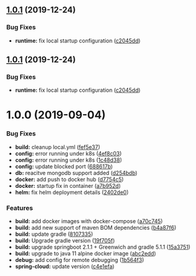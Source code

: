 ## [1.0.1](https://github.com/jghamburg/lsb2-comments/compare/v1.0.0...v1.0.1) (2019-12-24)


### Bug Fixes

* **runtime:** fix local startup configuration ([c2045dd](https://github.com/jghamburg/lsb2-comments/commit/c2045dd34c39442a8db7eee1fab8dda0288a6319))

## [1.0.1](https://github.com/jghamburg/lsb2-comments/compare/v1.0.0...v1.0.1) (2019-12-24)


### Bug Fixes

* **runtime:** fix local startup configuration ([c2045dd](https://github.com/jghamburg/lsb2-comments/commit/c2045dd34c39442a8db7eee1fab8dda0288a6319))

# 1.0.0 (2019-09-04)


### Bug Fixes

* **build:** cleanup local.yml ([fef5e37](https://github.com/jghamburg/lsb2-comments/commit/fef5e37))
* **config:** error running under k8s ([4ef8c03](https://github.com/jghamburg/lsb2-comments/commit/4ef8c03))
* **config:** error running under k8s ([1c48d38](https://github.com/jghamburg/lsb2-comments/commit/1c48d38))
* **config:** update blocked port ([688617b](https://github.com/jghamburg/lsb2-comments/commit/688617b))
* **db:** reacitve mongodb support added ([d254bdb](https://github.com/jghamburg/lsb2-comments/commit/d254bdb))
* **docker:** add push to docker hub ([d7754c5](https://github.com/jghamburg/lsb2-comments/commit/d7754c5))
* **docker:** startup fix in container ([a7b952d](https://github.com/jghamburg/lsb2-comments/commit/a7b952d))
* **helm:** fix helm deployment details ([2402de0](https://github.com/jghamburg/lsb2-comments/commit/2402de0))


### Features

* **build:** add docker images with docker-compose ([a70c745](https://github.com/jghamburg/lsb2-comments/commit/a70c745))
* **build:** add new support of maven BOM dependencies ([b4a87f6](https://github.com/jghamburg/lsb2-comments/commit/b4a87f6))
* **build:** update gradle ([8107335](https://github.com/jghamburg/lsb2-comments/commit/8107335))
* **build:** Upgrade gradle version ([19f705f](https://github.com/jghamburg/lsb2-comments/commit/19f705f))
* **build:** upgrade springboot 2.1.1 + Greenwich and gradle 5.1.1 ([15a3751](https://github.com/jghamburg/lsb2-comments/commit/15a3751))
* **build:** upgrade to java 11 alpine docker image ([abc2edd](https://github.com/jghamburg/lsb2-comments/commit/abc2edd))
* **debug:** add config for remote debugging ([1b564f3](https://github.com/jghamburg/lsb2-comments/commit/1b564f3))
* **spring-cloud:** update version ([c4e1efa](https://github.com/jghamburg/lsb2-comments/commit/c4e1efa))
